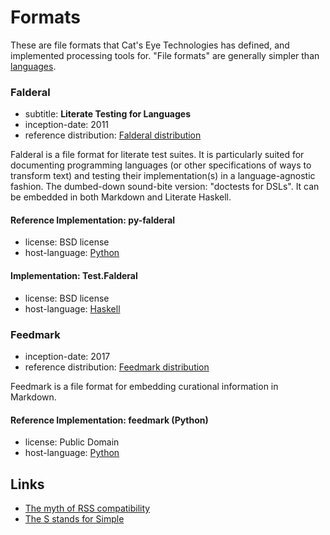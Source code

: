 Formats
=======

These are file formats that Cat's Eye Technologies has defined, and
implemented processing tools for.  "File formats" are generally simpler
than [languages](Languages.md).

### Falderal

*   subtitle: **Literate Testing for Languages**
*   inception-date: 2011
*   reference distribution: [Falderal distribution](http://catseye.tc/distribution/Falderal_distribution)

Falderal is a file format for literate test suites.  It is particularly
suited for documenting programming languages (or other specifications of
ways to transform text) and testing their implementation(s) in a
language-agnostic fashion.  The dumbed-down sound-bite version:
"doctests for DSLs".  It can be embedded in both Markdown and Literate
Haskell.

#### Reference Implementation: py-falderal

*   license: BSD license
*   host-language: [Python][]

#### Implementation: Test.Falderal

*   license: BSD license
*   host-language: [Haskell][]

### Feedmark

*   inception-date: 2017
*   reference distribution: [Feedmark distribution](http://catseye.tc/distribution/Feedmark_distribution)

Feedmark is a file format for embedding curational information in Markdown.

#### Reference Implementation: feedmark (Python)

*   license: Public Domain
*   host-language: [Python][]

Links
-----

*   [The myth of RSS compatibility](https://web.archive.org/web/20081103204806/http://diveintomark.org/archives/2004/02/04/incompatible-rss)
*   [The S stands for Simple](http://harmful.cat-v.org/software/xml/soap/simple)

[Python]: ../article/Project%20Dependencies.md#python
[Haskell]: ../article/Project%20Dependencies.md#haskell

